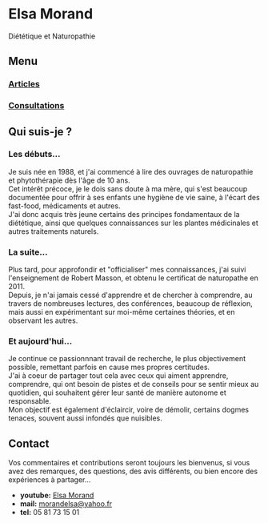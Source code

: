 # Elsa Morand

Diététique et Naturopathie

## Menu

### [Articles](/article)

### [Consultations](/consultations)

## Qui suis-je ?

### Les débuts...

Je suis née en 1988, et j'ai commencé à lire des ouvrages de naturopathie et phytothérapie dès l'âge de 10 ans.  
Cet intérêt précoce, je le dois sans doute à ma mère, qui s'est beaucoup documentée pour offrir à ses enfants une hygiène de vie saine, à l'écart des fast-food, médicaments et autres.  
J'ai donc acquis très jeune certains des principes fondamentaux de la diététique, ainsi que quelques connaissances sur les plantes médicinales et autres traitements naturels.  


### La suite...

Plus tard, pour approfondir et "officialiser" mes connaissances, j'ai suivi l'enseignement de Robert Masson, et obtenu le certificat de naturopathe en 2011.  
Depuis, je n'ai jamais cessé d'apprendre et de chercher à comprendre, au travers de nombreuses lectures, des conférences, beaucoup de réflexion, mais aussi en expérimentant sur moi-même certaines théories, et en observant les autres.


### Et aujourd'hui...

Je continue ce passionnnant travail de recherche, le plus objectivement possible, remettant parfois en cause mes propres certitudes.  
J'ai à coeur de partager tout cela avec ceux qui aiment apprendre, comprendre, qui ont besoin de pistes et de conseils pour se sentir mieux au quotidien, qui souhaitent gérer leur santé de manière autonome et responsable.  
Mon objectif est également d'éclaircir, voire de démolir, certains dogmes tenaces, souvent aussi infondés que nuisibles.  


## Contact

Vos commentaires et contributions seront toujours les bienvenus, si vous avez des remarques, des questions, des avis différents, ou bien encore des expériences à partager...  

- **youtube:** [Elsa Morand](https://www.youtube.com/channel/UCniLFQIu9UNK1ITvEZXW1kw)
- **mail:** [morandelsa@yahoo.fr](mailto:morandelsa@yahoo.fr)
- **tel:** 05 81 73 15 01
